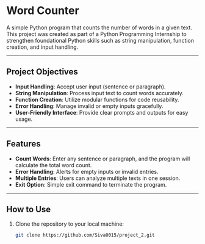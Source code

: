 # Word Counter

A simple Python program that counts the number of words in a given text. This project was created as part of a Python Programming Internship to strengthen foundational Python skills such as string manipulation, function creation, and input handling.

---

## **Project Objectives**

- **Input Handling**: Accept user input (sentence or paragraph).
- **String Manipulation**: Process input text to count words accurately.
- **Function Creation**: Utilize modular functions for code reusability.
- **Error Handling**: Manage invalid or empty inputs gracefully.
- **User-Friendly Interface**: Provide clear prompts and outputs for easy usage.

---

## **Features**

- **Count Words**: Enter any sentence or paragraph, and the program will calculate the total word count.
- **Error Handling**: Alerts for empty inputs or invalid entries.
- **Multiple Entries**: Users can analyze multiple texts in one session.
- **Exit Option**: Simple exit command to terminate the program.

---

## **How to Use**

1. Clone the repository to your local machine:
   ```bash
   git clone https://github.com/Siva0015/project_2.git
